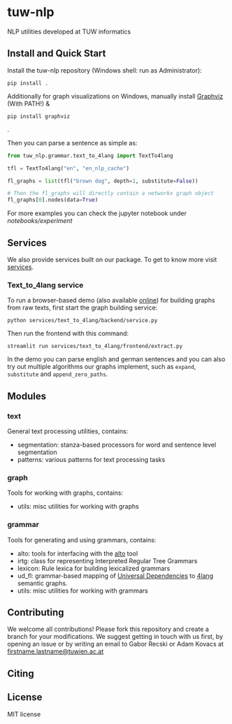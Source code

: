 # tuw-nlp

NLP utilities developed at TUW informatics

## Install and Quick Start
Install the tuw-nlp repository (Windows shell: run as Administrator):

```
pip install .
```

Additionally for graph visualizations on Windows, manually install [Graphviz](https://graphviz.org/download/) (With PATH!) & 
```
pip install graphviz
```
.

Then you can parse a sentence as simple as:

```python
from tuw_nlp.grammar.text_to_4lang import TextTo4lang

tfl = TextTo4lang("en", "en_nlp_cache")

fl_graphs = list(tfl("brown dog", depth=1, substitute=False))

# Then the fl_graphs will directly contain a networkx graph object
fl_graphs[0].nodes(data=True)

```
For more examples you can check the jupyter notebook under *notebooks/experiment*

## Services

We also provide services built on our package. To get to know more visit [services](services).

### Text_to_4lang service

To run a browser-based demo (also available [online](https://ir-group.ec.tuwien.ac.at/fourlang)) for building graphs from raw texts, first start the graph building service:

```
python services/text_to_4lang/backend/service.py
```

Then run the frontend with this command:

```
streamlit run services/text_to_4lang/frontend/extract.py
```

In the demo you can parse english and german sentences and you can also try out multiple algorithms our graphs implement, such as `expand`, `substitute` and `append_zero_paths`.

## Modules

### text 

General text processing utilities, contains:
- segmentation: stanza-based processors for word and sentence level segmentation
- patterns: various patterns for text processing tasks 

### graph
Tools for working with graphs, contains:
- utils: misc utilities for working with graphs

### grammar
Tools for generating and using grammars, contains:
- alto: tools for interfacing with the [alto](https://github.com/coli-saar/alto) tool
- irtg: class for representing Interpreted Regular Tree Grammars
- lexicon: Rule lexica for building lexicalized grammars
- ud_fl: grammar-based mapping of [Universal Dependencies](https://universaldependencies.org/) to [4lang]() semantic graphs.
- utils: misc utilities for working with grammars

## Contributing

We welcome all contributions! Please fork this repository and create a branch for your modifications. We suggest getting in touch with us first, by opening an issue or by writing an email to Gabor Recski or Adam Kovacs at firstname.lastname@tuwien.ac.at

## Citing

## License 

MIT license
